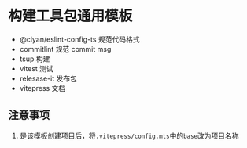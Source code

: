 # 构建工具包通用模板

- @clyan/eslint-config-ts 规范代码格式
- commitlint 规范 commit msg 
- tsup 构建
- vitest  测试
- relesase-it 发布包
- vitepress 文档

## 注意事项
1. 是该模板创建项目后，将`.vitepress/config.mts`中的`base`改为项目名称 